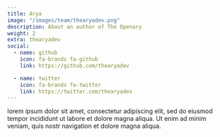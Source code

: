 ```yaml
---
title: Arya 
image: "/images/team/thearyadev.png"
description: About an author of The Openary
weight: 2
extra: thearyadev
social:
  - name: github
    icon: fa-brands fa-github
    link: https://github.com/thearyadev

  - name: twitter
    icon: fa-brands fa-twitter
    link: https://twitter.com/thearyadev
---
```


lorem ipsum dolor sit amet, consectetur adipiscing elit, sed do eiusmod tempor incididunt ut labore et dolore magna aliqua. Ut enim ad minim veniam, quis nostr navigation et dolore magna aliqua.

